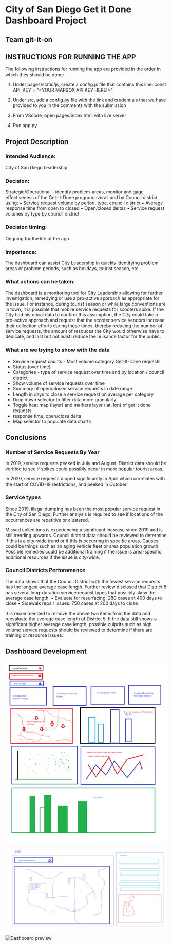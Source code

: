 # City of San Diego Get it Done Dashboard Project
## Team git-it-on

## INSTRUCTIONS FOR RUNNING THE APP
The following instructions for running the app are provided in the order in which they should be done:
1) Under pages/static/js, create a config.js file that contains this line:
const API_KEY = "<YOUR MAPBOX API KEY HERE!>";

2) Under src, add a config.py file with the link and credentials that we have provided to you in the comments with the submission
3) From VScode, open pages/index.html with live server
4) Run app.py

## Project Description

### Intended Audience:
City of San Diego Leadership

### Decision: 
Strategic/Operational – identify problem-areas, monitor and gage effectiveness of the Get-It-Done program overall and by Council district, using:
•	Service request volume by period, type, council district
•	Average response time from open to closed
•	Open/closed deltas
•	Service request volumes by type by council district

### Decision timing:  
Ongoing for the life of the app

### Importance: 

The dashboard can assist City Leadership in quickly identifying problem areas or problem periods, such as holidays, tourist season, etc.

### What actions can be taken: 
The dashboard is a monitoring tool for City Leadership allowing for further investigation, remedying or use a pro-active approach as appropriate for the issue.  For instance, during tourist season or while large conventions are in town, it is possible that mobile service requests for scooters spike.  If the City had historical data to confirm this assumption, the City could take a pro-active approach and request that the scooter service vendors increase their collection efforts during those times, thereby reducing the number of service requests, the amount of resouces the City would otherwise have to dedicate, and last but not least: reduce the nuisance factor for the public.

### What are we trying to show with the data

- Service request counts - Most volume category Get-It-Done requests
- Status (over time)
- Categories - type of service request over time and by location / council district
- Show volume of service requests over time
- Summary of open/closed service requests in date range
- Length in days to close a service request on average per category
- Drop down selector to filter data more granularly 
- Toggle heat map (layer) and markers layer (lat, lon) of get it done requests
- response time, open/close delta
- Map selector to populate data charts

## Conclusions

### Number of Service Requests By Year

In 2019, service requests peeked in July and August.  District data should be verified to see if spikes could possibly occur in more popular tourist areas.

In 2020, service requests dipped significantly in April which correlates with the start of COVID-19 restrictions, and peeked in October.

### Service types

Since 2019, illegal dumping has been the most popular service request in the City of San Diego. Further analysis is required to see if locations of the occurrences are repetitive or clustered.

Missed collections is experiencing a significant increase since 2019 and is still trending upwards. Council district data should be reviewed to determine if this is a city-wide trend or if this is occurring in specific areas. Causes could be things such as an aging vehicle fleet or area population growth. Possible remedies could be additional training if the issue is area-specific, additional resources if the issue is city-wide.

### Council Districts Perforamance

The data shows that the Council District with the fewest service requests has the longest average case length.  Further review disclosed that District 5 has several long-duration service request types that possibly skew the average case length:
•	Evaluate for resurfacing: 280 cases at 400 days to close
•	Sidewalk repair issues: 750 cases at 200 days to close

It is recommended to remove the above two items from the data and reevaluate the average case length of District 5.  If the data still shows a significant higher average case length, possible culprits such as high volume service requests should be reviewed to determine if there are training or resource issues. 

## Dashboard Development

![Dashboard concept](static/images/wireframe1.png)

![Dashboard concept](static/images/wireframe2.png)

![Dashboard preview](static/images/git-it-on-preview1.gif)
